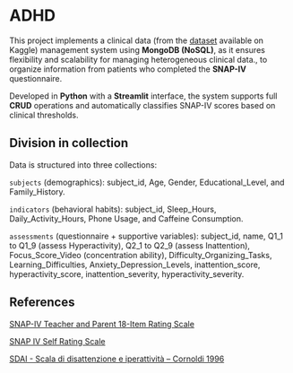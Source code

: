# ADHD
This project implements a clinical data (from the [dataset](https://www.kaggle.com/datasets/a7md19/adhd-dataset-4-classes-u2) available on Kaggle) management system using **MongoDB (NoSQL)**,  as it ensures flexibility and scalability for managing heterogeneous clinical data., to organize information from patients who completed the **SNAP-IV** questionnaire.

Developed in **Python** with a **Streamlit** interface, the system supports full **CRUD** operations and automatically classifies SNAP-IV scores based on clinical thresholds.

## Division in collection
Data is structured into three collections:

`subjects` (demographics): subject_id, Age, Gender, Educational_Level, and Family_History.

`indicators` (behavioral habits): subject_id, Sleep_Hours, Daily_Activity_Hours, Phone Usage, and Caffeine Consumption.

`assessments` (questionnaire + supportive variables): subject_id, name, Q1_1 to Q1_9 (assess Hyperactivity), Q2_1 to Q2_9 (assess Inattention), Focus_Score_Video (concentration ability), Difficulty_Organizing_Tasks, Learning_Difficulties, Anxiety_Depression_Levels, inattention_score, hyperactivity_score, inattention_severity, hyperactivity_severity.

## References
[SNAP-IV Teacher and Parent 18-Item Rating Scale](https://shared-care.ca/files/Scoring_for_SNAP_IV_Guide_18-item.pdf)

[SNAP IV Self Rating Scale](https://rudheathsenioracademy.org.uk/wp-content/uploads/2024/10/SNAP-IV-Self-Rating-Scale.pdf)

[SDAI - Scala di disattenzione e iperattività – Cornoldi 1996](https://www.icscanegrate.edu.it/uploads/files/LA_SCALA_SDAI.pdf)